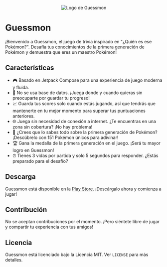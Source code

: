 <p align="center">
  <img src="https://play-lh.googleusercontent.com/0Ye7pnus1NsKjAchHNJJvfE8zKUgh_WnF88vK5qP6xOKzyp5ABZDzIjj39NYxtysjKM=w240-h480-rw" alt="Logo de Guessmon">
</p>


# Guessmon
¡Bienvenido a Guessmon, el juego de trivia inspirado en "¿Quién es ese Pokémon?". Desafía tus conocimientos de la primera generación de Pokémon y demuestra que eres un maestro Pokémon!

## Características

- 🎮 Basado en Jetpack Compose para una experiencia de juego moderna y fluida.
- 💾 No se usa base de datos. ¡Juega donde y cuando quieras sin preocuparte por guardar tu progreso!
- 📈 Guarda tus scores solo cuando estás jugando, así que tendrás que mantenerte en tu mejor momento para superar tus puntuaciones anteriores.
- 🌐 Juega sin necesidad de conexión a internet. ¿Te encuentras en una zona sin cobertura? ¡No hay problema!
- 🧐 ¿Crees que lo sabes todo sobre la primera generación de Pokémon? ¡Descúbrelo con 151 Pokémon únicos para adivinar!
- 🏆 Gana la medalla de la primera generación en el juego. ¡Será tu mayor logro en Guessmon!
- ⏰ Tienes 3 vidas por partida y solo 5 segundos para responder. ¿Estás preparado para el desafío?

## Descarga

Guessmon está disponible en la [Play Store](https://play.google.com/store/apps/details?id=com.lanazirot.pokedex). ¡Descárgalo ahora y comienza a jugar!

## Contribución

No se aceptan contribuciones por el momento. ¡Pero siéntete libre de jugar y compartir tu experiencia con tus amigos!

## Licencia

Guessmon está licenciado bajo la Licencia MIT. Ver `LICENSE` para más detalles.
